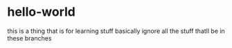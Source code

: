 # hello-world

this is a thing that is for learning stuff
basically ignore all the stuff thatll be in these branches
